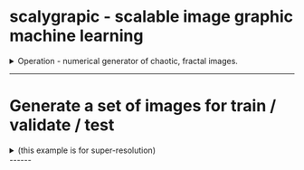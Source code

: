 # scalygrapic - scalable image graphic machine learning
<details>
  <summary> 
   Operation - numerical generator of chaotic, fractal images.
  </summary>
  <br>
  a. Clone this repository
  
  ```bash scripting
    git clone https://github.com/dlanier/scalygraphic.git
  ```
  b. Edit a yaml file to set your image resolutions and number of images
  
Requires Python 3.5 or more
 </details>

------
 # Generate a set of images for train / validate / test 
<details>
  <summary>
   (this example is for super-resolution)
  </summary> 
  <p>
  a. Copy the file scalygraphic/data/run_files/create_scaled_image_set.yml to your run (or test) directory.  <br>
  ```bash scripting
    #in the directory with the cloned repo
    mkdir -p run_dir/results
    cp scalygraphic/data/run_files/create_scaled_image_set.yml run_dir/anew_image_set.yml
  ```
  </p>
  <p>
  b. Edit the newly copied file to set the run parameters for the desired data set.  <br>
  ```bash scripting
    method:               scaled_images_dataset

    #number of pairs of images
    number_of_image_sets: 100

    #small scale size
    small_scale_rows:     128
    small_scale_cols:     128

    #matching large scale image size
    large_scale_rows:     256
    large_scale_cols:     256

    #where to write the results
    results_directory:    ./run_dir/results

    #max number of iterations for the algorithm (larger is slower)
    it_max:               64
    #image diagonal multiples (larger is slower, smaller may produce artifacts)
    scale_dist:           10

    #false color if true
    greyscale:            False
    #constrain image generation to use one equation only
    use_one_eq:           False
  ```
  </p>
  <p>
  c. Call the main function from the command line with the edited .yml file.  <br>
  ```bash scripting
    #Note that the run_file is in the run_directory
    python3 ./scalygraphic/src/scalygraphic.py -run_directory ./run_dir/ -run_file anew_image_set.yml
    #Check that the hash-named images begin to appear in the run_dir/results directory
  ```
</details>
------
